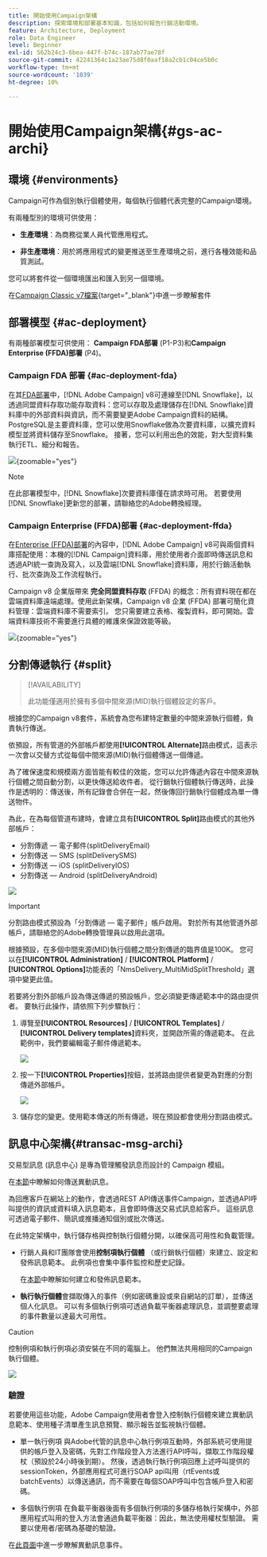 ```yaml
---
title: 開始使用Campaign架構
description: 探索環境和部署基本知識，包括如何報告行銷活動環境。
feature: Architecture, Deployment
role: Data Engineer
level: Beginner
exl-id: 562b24c3-6bea-447f-b74c-187ab77ae78f
source-git-commit: 42241364c1a23ae75d8f0aaf18a2cb1c04ce5b0c
workflow-type: tm+mt
source-wordcount: '1039'
ht-degree: 10%

---
```


# 開始使用Campaign架構{#gs-ac-archi}

## 環境 {#environments}

Campaign可作為個別執行個體使用，每個執行個體代表完整的Campaign環境。

有兩種型別的環境可供使用：

* **生產環境**：為商務從業人員代管應用程式。

* **非生產環境**：用於將應用程式的變更推送至生產環境之前，進行各種效能和品質測試。

您可以將套件從一個環境匯出和匯入到另一個環境。

在[Campaign Classic v7檔案](https://experienceleague.adobe.com/docs/campaign-classic/using/getting-started/administration-basics/working-with-data-packages.html){target="_blank"}中進一步瞭解套件

## 部署模型 {#ac-deployment}

有兩種部署模型可供使用： **Campaign FDA部署** (P1-P3)和&#x200B;**Campaign Enterprise (FFDA)部署** (P4)。

### Campaign FDA 部署 {#ac-deployment-fda}

在其[FDA部署](fda-deployment.md)中，[!DNL Adobe Campaign] v8可連線至[!DNL Snowflake]，以透過同盟資料存取功能存取資料：您可以存取及處理儲存在[!DNL Snowflake]資料庫中的外部資料與資訊，而不需要變更Adobe Campaign資料的結構。 PostgreSQL是主要資料庫，您可以使用Snowflake做為次要資料庫，以擴充資料模型並將資料儲存至Snowflake。 接著，您可以利用出色的效能，對大型資料集執行ETL、細分和報告。


![](assets/P1-P3-architecture.png){zoomable="yes"}

>[!NOTE]
>
>在此部署模型中，[!DNL Snowflake]次要資料庫僅在請求時可用。 若要使用[!DNL Snowflake]更新您的部署，請聯絡您的Adobe轉換經理。
>

### Campaign Enterprise (FFDA)部署 {#ac-deployment-ffda}

在[Enterprise (FFDA)部署](enterprise-deployment.md)的內容中，[!DNL Adobe Campaign] v8可與兩個資料庫搭配使用：本機的[!DNL Campaign]資料庫，用於使用者介面即時傳送訊息和透過API統一查詢及寫入，以及雲端[!DNL Snowflake]資料庫，用於行銷活動執行、批次查詢及工作流程執行。

Campaign v8 企業版帶來 **完全同盟資料存取** (FFDA) 的概念：所有資料現在都在雲端資料庫遠端處理。使用此新架構，Campaign v8 企業 (FFDA) 部署可簡化資料管理：雲端資料庫不需要索引。 您只需要建立表格、複製資料，即可開始。雲端資料庫技術不需要進行具體的維護來保證效能等級。

![](assets/P4-architecture.png){zoomable="yes"}


## 分割傳遞執行 {#split}

>[!AVAILABILITY]
>
>此功能僅適用於擁有多個中間來源(MID)執行個體設定的客戶。

根據您的Campaign v8套件，系統會為您布建特定數量的中間來源執行個體，負責執行傳送。

依預設，所有管道的外部帳戶都使用&#x200B;**[!UICONTROL Alternate]**&#x200B;路由模式，這表示一次會以交替方式從每個中間來源(MID)執行個體傳送一個傳遞。

為了確保速度和規模兩方面皆能有較佳的效能，您可以允許傳遞內容在中間來源執行個體之間自動分割，以更快傳送給收件者。 從行銷執行個體執行傳送時，此操作是透明的：傳送後，所有記錄會合併在一起，然後傳回行銷執行個體成為單一傳送物件。

為此，在為每個管道布建時，會建立具有&#x200B;**[!UICONTROL Split]**&#x200B;路由模式的其他外部帳戶：

* 分割傳遞 — 電子郵件(splitDeliveryEmail)
* 分割傳送 — SMS (splitDeliverySMS)
* 分割傳送 — iOS (splitDeliveryIOS)
* 分割傳送 — Android (splitDeliveryAndroid)

![](assets/splitted-delivery.png)

>[!IMPORTANT]
>
>分割路由模式預設為「分割傳遞 — 電子郵件」帳戶啟用。 對於所有其他管道外部帳戶，請聯絡您的Adobe轉換管理員以啟用此選項。
>
>根據預設，在多個中間來源(MID)執行個體之間分割傳遞的臨界值是100K。 您可以在&#x200B;**[!UICONTROL Administration]** / **[!UICONTROL Platform]** / **[!UICONTROL Options]**&#x200B;功能表的「NmsDelivery_MultiMidSplitThreshold」選項中變更此值。

若要將分割外部帳戶設為傳送傳遞的預設帳戶，您必須變更傳遞範本中的路由提供者。 要執行此操作，請依照下列步驟執行：

1. 導覽至&#x200B;**[!UICONTROL Resources]** / **[!UICONTROL Templates]** / **[!UICONTROL Delivery templates]**&#x200B;資料夾，並開啟所需的傳遞範本。 在此範例中，我們要編輯電子郵件傳遞範本。

   ![](assets/split-default-list.png)

1. 按一下&#x200B;**[!UICONTROL Properties]**&#x200B;按鈕，並將路由提供者變更為對應的分割傳遞外部帳戶。

   ![](assets/split-default-delivery.png)

1. 儲存您的變更。使用範本傳送的所有傳遞，現在預設都會使用分割路由模式。

<!--In addition, you can select split external accounts as the default routing provider for all future delivery templates. To do this, change the value of the **[!UICONTROL xtkoption NmsBroadcast_DefaultProvider]** option to the name of the split account.

![](assets/split-default-options.png) -->

## 訊息中心架構{#transac-msg-archi}

交易型訊息 (訊息中心) 是專為管理觸發訊息而設計的 Campaign 模組。

在[本節](../send/transactional.md)中瞭解如何傳送異動訊息。

為回應客戶在網站上的動作，會透過REST API傳送事件Campaign，並透過API呼叫提供的資訊或資料填入訊息範本，且會即時傳送交易式訊息給客戶。 這些訊息可透過電子郵件、簡訊或推播通知個別或批次傳送。

在此特定架構中，執行儲存格與控制執行個體分開，以確保高可用性和負載管理。

* 行銷人員和IT團隊會使用&#x200B;**控制項執行個體** （或行銷執行個體）來建立、設定和發佈訊息範本。 此例項也會集中事件監控和歷史記錄。

  在[本節](../send/transactional.md)中瞭解如何建立和發佈訊息範本。

* **執行執行個體**&#x200B;會擷取傳入的事件（例如密碼重設或來自網站的訂單），並傳送個人化訊息。 可以有多個執行例項可透過負載平衡器處理訊息，並調整要處理的事件數量以達最大可用性。

>[!CAUTION]
>
>控制例項和執行例項必須安裝在不同的電腦上。 他們無法共用相同的Campaign執行個體。

![](assets/messagecenter_diagram.png)

### 驗證

若要使用這些功能，Adobe Campaign使用者會登入控制執行個體來建立異動訊息範本、使用種子清單產生訊息預覽、顯示報告並監視執行個體。

* 單一執行例項
與Adobe代管的訊息中心執行例項互動時，外部系統可使用提供的帳戶登入及密碼，先對工作階段登入方法進行API呼叫，擷取工作階段權杖（預設於24小時後到期）。
然後，透過執行執行例項回應上述呼叫提供的sessionToken，外部應用程式可進行SOAP api叫用（rtEvents或batchEvents）以傳送通訊，而不需要在每個SOAP呼叫中包含帳戶登入和密碼。

* 多個執行例項
在負載平衡器後面有多個執行例項的多儲存格執行架構中，外部應用程式叫用的登入方法會通過負載平衡器：因此，無法使用權杖型驗證。 需要以使用者/密碼為基礎的驗證。

在[此頁面](../send/event-processing.md)中進一步瞭解異動訊息事件。
